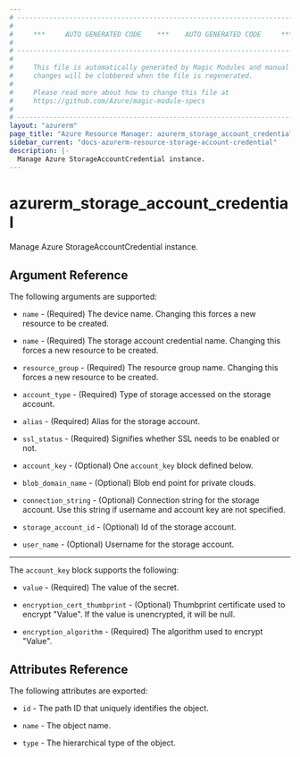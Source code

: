```yaml
---
# ----------------------------------------------------------------------------
#
#     ***     AUTO GENERATED CODE    ***    AUTO GENERATED CODE     ***
#
# ----------------------------------------------------------------------------
#
#     This file is automatically generated by Magic Modules and manual
#     changes will be clobbered when the file is regenerated.
#
#     Please read more about how to change this file at
#     https://github.com/Azure/magic-module-specs
#
# ----------------------------------------------------------------------------
layout: "azurerm"
page_title: "Azure Resource Manager: azurerm_storage_account_credential"
sidebar_current: "docs-azurerm-resource-storage-account-credential"
description: |-
  Manage Azure StorageAccountCredential instance.
---
```


# azurerm_storage_account_credential

Manage Azure StorageAccountCredential instance.


## Argument Reference

The following arguments are supported:

* `name` - (Required) The device name. Changing this forces a new resource to be created.

* `name` - (Required) The storage account credential name. Changing this forces a new resource to be created.

* `resource_group` - (Required) The resource group name. Changing this forces a new resource to be created.

* `account_type` - (Required) Type of storage accessed on the storage account.

* `alias` - (Required) Alias for the storage account.

* `ssl_status` - (Required) Signifies whether SSL needs to be enabled or not.

* `account_key` - (Optional) One `account_key` block defined below.

* `blob_domain_name` - (Optional) Blob end point for private clouds.

* `connection_string` - (Optional) Connection string for the storage account. Use this string if username and account key are not specified.

* `storage_account_id` - (Optional) Id of the storage account.

* `user_name` - (Optional) Username for the storage account.

---

The `account_key` block supports the following:

* `value` - (Required) The value of the secret.

* `encryption_cert_thumbprint` - (Optional) Thumbprint certificate used to encrypt \"Value\". If the value is unencrypted, it will be null.

* `encryption_algorithm` - (Required) The algorithm used to encrypt "Value".

## Attributes Reference

The following attributes are exported:

* `id` - The path ID that uniquely identifies the object.

* `name` - The object name.

* `type` - The hierarchical type of the object.
